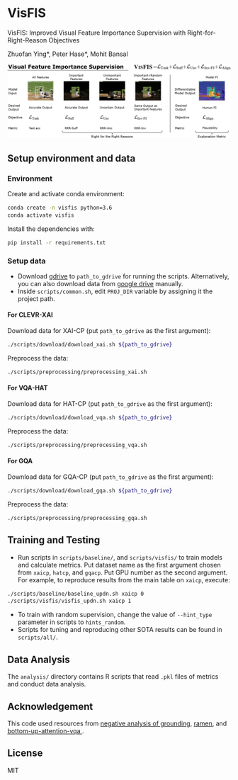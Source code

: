 # VisFIS

VisFIS: Improved Visual Feature Importance Supervision with Right-for-Right-Reason Objectives

Zhuofan Ying*, Peter Hase*, Mohit Bansal

![main-fig](./images/visfis_main_fig.jpg)

## Setup environment and data
### Environment
Create and activate conda environment:
```bash
conda create -n visfis python=3.6
conda activate visfis
```
Install the dependencies with:
```bash
pip install -r requirements.txt
```
### Setup data
- Download [gdrive](https://github.com/prasmussen/gdrive) to `path_to_gdrive` for running the scripts. Alternatively, you can also download data from [google drive](https://drive.google.com/drive/folders/11MF3H7UZfBUvL8kMtGsXqvPJHNNnhsrb?usp=sharing) manually.
- Inside `scripts/common.sh`, edit `PROJ_DIR` variable by assigning it the project path.
#### For CLEVR-XAI 
Download data for XAI-CP (put `path_to_gdrive` as the first argument):
```bash
./scripts/download/download_xai.sh ${path_to_gdrive}
```
Preprocess the data:
```bash
./scripts/preprocessing/preprocessing_xai.sh
```
#### For VQA-HAT
Download data for HAT-CP (put `path_to_gdrive` as the first argument):
```bash
./scripts/download/download_vqa.sh ${path_to_gdrive}
```
Preprocess the data:
```bash
./scripts/preprocessing/preprocessing_vqa.sh
```
#### For GQA
Download data for GQA-CP (put `path_to_gdrive` as the first argument):
```bash
./scripts/download/download_gqa.sh ${path_to_gdrive}
```
Preprocess the data:
```bash
./scripts/preprocessing/preprocessing_gqa.sh
```

## Training and Testing
- Run scripts in `scripts/baseline/`, and `scripts/visfis/` to train models and calculate metrics. Put dataset name as the first argument chosen from `xaicp`, `hatcp`, and `gqacp`. Put GPU number as the second argument. For example, to reproduce results from the main table on `xaicp`, execute: 
```bash
./scripts/baseline/baseline_updn.sh xaicp 0
./scripts/visfis/visfis_updn.sh xaicp 1
```
- To train with random supervision, change the value of `--hint_type` parameter in scripts to `hints_random`.
- Scripts for tuning and reproducing other SOTA results can be found in `scripts/all/`.

## Data Analysis
The `analysis/` directory contains R scripts that read `.pkl` files of metrics and conduct data analysis.

## Acknowledgement
This code used resources from [negative analysis of grounding](https://github.com/erobic/negative_analysis_of_grounding), [ramen](https://github.com/erobic/ramen), and [bottom-up-attention-vqa
](https://github.com/hengyuan-hu/bottom-up-attention-vqa). 



## License

MIT
